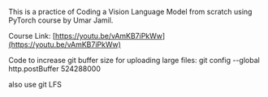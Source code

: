 This is a practice of Coding a Vision Language Model from scratch using PyTorch course by Umar Jamil.

Course Link: [https://youtu.be/vAmKB7iPkWw](https://youtu.be/vAmKB7iPkWw)



Code to increase git buffer size for uploading large files:
git config --global http.postBuffer 524288000

also use git LFS
